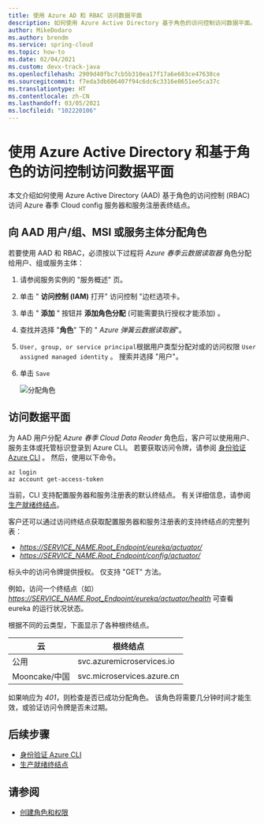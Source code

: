 ```yaml
---
title: 使用 Azure AD 和 RBAC 访问数据平面
description: 如何使用 Azure Active Directory 基于角色的访问控制访问数据平面。
author: MikeDodaro
ms.author: brendm
ms.service: spring-cloud
ms.topic: how-to
ms.date: 02/04/2021
ms.custom: devx-track-java
ms.openlocfilehash: 2909d40fbc7cb5b310ea17f17a6e683ce47638ce
ms.sourcegitcommit: f7eda3db606407f94c6dc6c3316e0651ee5ca37c
ms.translationtype: HT
ms.contentlocale: zh-CN
ms.lasthandoff: 03/05/2021
ms.locfileid: "102220106"
---
```

# <a name="access-the-data-plane-with-azure-active-directory-and-role-based-access-control"></a>使用 Azure Active Directory 和基于角色的访问控制访问数据平面

本文介绍如何使用 Azure Active Directory (AAD) 基于角色的访问控制 (RBAC) 访问 Azure 春季 Cloud config 服务器和服务注册表终结点。

## <a name="assign-role-to-aad-usergroup-msi-or-service-principal"></a>向 AAD 用户/组、MSI 或服务主体分配角色

若要使用 AAD 和 RBAC，必须按以下过程将 *Azure 春季云数据读取器* 角色分配给用户、组或服务主体：

1. 请参阅服务实例的 "服务概述" 页。

2. 单击 " **访问控制 (IAM)** 打开" 访问控制 "边栏选项卡。

3. 单击 " **添加** " 按钮并 **添加角色分配** (可能需要执行授权才能添加) 。

4. 查找并选择 "**角色**" 下的 " *Azure 弹簧云数据读取器*"。
5. `User, group, or service principal`根据用户类型分配对或的访问权限 `User assigned managed identity` 。 搜索并选择 "用户"。  
6. 单击 `Save`

   ![分配角色](media/access-data-plane-aad-rbac/assign-data-reader-role.png)

## <a name="access-data-plane"></a>访问数据平面

为 AAD 用户分配 *Azure 春季 Cloud Data Reader* 角色后，客户可以使用用户、服务主体或托管标识登录到 Azure CLI。  若要获取访问令牌，请参阅 [身份验证 Azure CLI](https://docs.microsoft.com/cli/azure/authenticate-azure-cli) 。  然后，使用以下命令。

```azurecli
az login
az account get-access-token
```

当前，CLI 支持配置服务器和服务注册表的默认终结点。 有关详细信息，请参阅 [生产就绪终结点](https://docs.spring.io/spring-boot/docs/current/reference/htmlsingle/#production-ready-endpoints)。 

客户还可以通过访问终结点获取配置服务器和服务注册表的支持终结点的完整列表：
* *https://SERVICE_NAME.Root_Endpoint/eureka/actuator/*
* *https://SERVICE_NAME.Root_Endpoint/config/actuator/* 

标头中的访问令牌提供授权。 仅支持 "GET" 方法。

例如，访问一个终结点（如） *https://SERVICE_NAME.Root_Endpoint/eureka/actuator/health* 可查看 eureka 的运行状况状态。

根据不同的云类型，下面显示了各种根终结点。

| 云          | 根终结点              |
| -------------- | -------------------------- |
| 公用         | svc.azuremicroservices.io  |
| Mooncake/中国 | svc.microservices.azure.cn |

如果响应为 *401*，则检查是否已成功分配角色。  该角色将需要几分钟时间才能生效，或验证访问令牌是否未过期。

## <a name="next-steps"></a>后续步骤
* [身份验证 Azure CLI](https://docs.microsoft.com/cli/azure/authenticate-azure-cli)
* [生产就绪终结点](https://docs.spring.io/spring-boot/docs/current/reference/htmlsingle/#production-ready-endpoints)

## <a name="see-also"></a>请参阅
* [创建角色和权限](spring-cloud-howto-permissions.md)